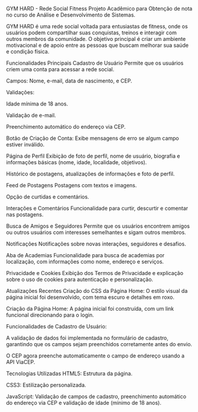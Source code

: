 GYM HARD - Rede Social Fitness
Projeto Acadêmico para Obtenção de nota no curso de Análise e Desenvolvimento de Sistemas.

GYM HARD é uma rede social voltada para entusiastas de fitness, onde os usuários podem compartilhar suas conquistas, treinos e interagir com outros membros da comunidade. O objetivo principal é criar um ambiente motivacional e de apoio entre as pessoas que buscam melhorar sua saúde e condição física.

Funcionalidades Principais
Cadastro de Usuário
Permite que os usuários criem uma conta para acessar a rede social.

Campos: Nome, e-mail, data de nascimento, e CEP.

Validações:

Idade mínima de 18 anos.

Validação de e-mail.

Preenchimento automático do endereço via CEP.

Botão de Criação de Conta: Exibe mensagens de erro se algum campo estiver inválido.

Página de Perfil
Exibição de foto de perfil, nome de usuário, biografia e informações básicas (nome, idade, localidade, objetivos).

Histórico de postagens, atualizações de informações e foto de perfil.

Feed de Postagens
Postagens com textos e imagens.

Opção de curtidas e comentários.

Interações e Comentários
Funcionalidade para curtir, descurtir e comentar nas postagens.

Busca de Amigos e Seguidores
Permite que os usuários encontrem amigos ou outros usuários com interesses semelhantes e sigam outros membros.

Notificações
Notificações sobre novas interações, seguidores e desafios.

Aba de Academias
Funcionalidade para busca de academias por localização, com informações como nome, endereço e serviços.

Privacidade e Cookies
Exibição dos Termos de Privacidade e explicação sobre o uso de cookies para autenticação e personalização.

Atualizações Recentes
Criação do CSS da Página Home: O estilo visual da página inicial foi desenvolvido, com tema escuro e detalhes em roxo.

Criação da Página Home: A página inicial foi construída, com um link funcional direcionando para o login.

Funcionalidades de Cadastro de Usuário:

A validação de dados foi implementada no formulário de cadastro, garantindo que os campos sejam preenchidos corretamente antes do envio.

O CEP agora preenche automaticamente o campo de endereço usando a API ViaCEP.

Tecnologias Utilizadas
HTML5: Estrutura da página.

CSS3: Estilização personalizada.

JavaScript: Validação de campos de cadastro, preenchimento automático do endereço via CEP e validação de idade (mínimo de 18 anos).
